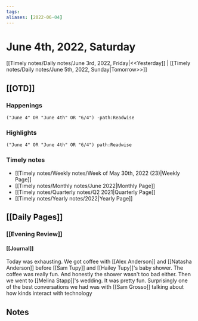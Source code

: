```yaml
---
tags:
aliases: [2022-06-04]
---
```


# June 4th, 2022, Saturday

[[Timely notes/Daily notes/June 3rd, 2022, Friday|<<Yesterday]] | [[Timely notes/Daily notes/June 5th, 2022, Sunday|Tomorrow>>]]

## [[OTD]]

### Happenings

```query
("June 4" OR "June 4th" OR "6/4") -path:Readwise
```

### Highlights

```query
("June 4" OR "June 4th" OR "6/4") path:Readwise
```

### Timely notes
- [[Timely notes/Weekly notes/Week of May 30th, 2022 (23)|Weekly Page]]
- [[Timely notes/Monthly notes/June 2022|Monthly Page]]
- [[Timely notes/Quarterly notes/Q2 2021|Quarterly Page]]
- [[Timely notes/Yearly notes/2022|Yearly Page]]

## [[Daily Pages]]

### [[Evening Review]]

#### [[Journal]]

Today was exhausting. We got coffee with [[Alex Anderson]] and [[Natasha Anderson]] before [[Sam Tupy]] and [[Hailey Tupy]]'s baby shower. The coffee was really fun. And honestly the shower wasn't too bad either. Then we went to [[Melina Stapp]]'s wedding. It was pretty fun. Surprisingly one of the best conversations we had was with [[Sam Grosso]] talking about how kinds interact with technology

## Notes
